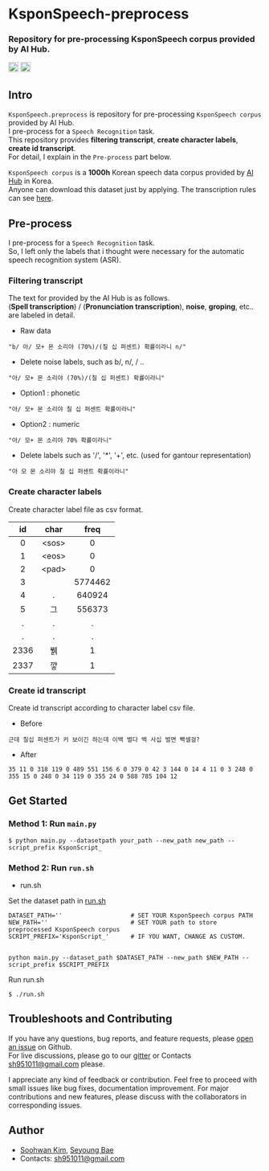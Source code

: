 # KsponSpeech-preprocess

### Repository for pre-processing KsponSpeech corpus provided by AI Hub.

<img src="https://img.shields.io/badge/License-MIT-yellow" height=20> [<img src="https://img.shields.io/badge/chat-on%20gitter-4fb99a" height=20>](https://gitter.im/Korean-Speech-Recognition/community)  
  
## Intro

`KsponSpeech.preprocess` is repository for pre-processing `KsponSpeech corpus` provided by AI Hub.  
I pre-process for a `Speech Recognition` task.   
This repository provides **filtering transcript**, **create character labels**, **create id transcript**.   
For detail, I explain in the `Pre-process` part below.         
  
`KsponSpeech corpus` is a **1000h** Korean speech data corpus provided by [AI Hub](http://www.aihub.or.kr/) in Korea.   
Anyone can download this dataset just by applying. The transcription rules can see [here](http://www.aihub.or.kr/sites/default/files/2019-12/%ED%95%9C%EA%B5%AD%EC%96%B4%20%EC%9D%8C%EC%84%B1%20%EC%A0%84%EC%82%AC%EA%B7%9C%EC%B9%99%20v1.0.pdf).  
  
## Pre-process
  
I pre-process for a `Speech Recognition` task.   
So, I left only the labels that i thought were necessary for the automatic speech recognition system (ASR).   
   
### Filtering transcript
  
The text for provided by the AI Hub is as follows.  
(**Spell transcription**) / (**Pronunciation transcription**), **noise**, **groping**, etc.. are labeled in detail.   
  
* Raw data
```
"b/ 아/ 모+ 몬 소리야 (70%)/(칠 십 퍼센트) 확률이라니 n/" 
``` 
  
* Delete noise labels, such as b/, n/, / ..
```
"아/ 모+ 몬 소리야 (70%)/(칠 십 퍼센트) 확률이라니"
```
  
* Option1 : phonetic
```
"아/ 모+ 몬 소리야 칠 십 퍼센트 확률이라니"
```

* Option2 : numeric
```
"아/ 모+ 몬 소리야 70% 확률이라니"
```
  
* Delete labels such as '/', '*', '+', etc. (used for gantour representation)
```
"아 모 몬 소리야 칠 십 퍼센트 확률이라니"
```
  
### Create character labels
  
Create character label file as csv format.  
  
|id|char|freq|  
|:--:|:----:|:----:|   
|0|\<sos\>|0|   
|1|<eos\>|0|   
|2|\<pad\>|0|  
|3| |5774462|   
|4|.|640924|   
|5|그|556373|     
|.|.|.|  
|.|.|.|     
|2336|뷁|1|      
|2337|꺟|1|  
  
### Create id transcript
  
Create id transcript according to character label csv file.  
  
* Before
```
근데 칠십 퍼센트가 커 보이긴 하는데 이백 벌다 백 사십 벌면 빡셀걸?
```
  
* After
```
35 11 0 318 119 0 489 551 156 6 0 379 0 42 3 144 0 14 4 11 0 3 248 0 355 15 0 248 0 34 119 0 355 24 0 588 785 104 12
```
  
## Get Started
  
### Method 1: Run `main.py`  
```
$ python main.py --datasetpath your_path --new_path new_path --script_prefix KsponScript_
```  

### Method 2: Run `run.sh`  

  
* run.sh
  
Set the dataset path in [run.sh](https://github.com/sooftware/KsponSpeech.preprocess/blob/master/run.sh)
```
DATASET_PATH=''                   # SET YOUR KsponSpeech corpus PATH
NEW_PATH=''                       # SET YOUR path to store preprocessed KsponSpeech corpus
SCRIPT_PREFIX='KsponScript_'      # IF YOU WANT, CHANGE AS CUSTOM.


python main.py --dataset_path $DATASET_PATH --new_path $NEW_PATH --script_prefix $SCRIPT_PREFIX
```  
  
Run run.sh
```
$ ./run.sh
```
  
## Troubleshoots and Contributing
  
If you have any questions, bug reports, and feature requests, please [open an issue](https://github.com/sooftware/KsponSpeech.preprocess/issues) on Github.   
For live discussions, please go to our [gitter](https://gitter.im/Korean-Speech-Recognition/community) or Contacts sh951011@gmail.com please.  
  
I appreciate any kind of feedback or contribution.  Feel free to proceed with small issues like bug fixes, documentation improvement.  For major contributions and new features, please discuss with the collaborators in corresponding issues.  
  
## Author
* [Soohwan Kim](https://github.com/sooftware), [Seyoung Bae](https://github.com/triplet02)
* Contacts: sh951011@gmail.com
